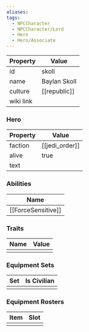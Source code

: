 ```yaml
---
aliases: 
tags:
  - NPCCharacter
  - NPCCharacter/Lord
  - Hero
  - Hero/Associate
---
```


| Property  | Value                 |
| :-------- | --------------------- |
| id        | skoll                 |
| name      | Baylan Skoll          |
| culture   | [[republic]] |
| wiki link |                       |
### Hero
| Property | Value          |
| -------- | -------------- |
| faction  | [[jedi_order]] |
| alive    | true           |
| text     |                |

### Abilities
|        Name        |
| :----------------: |
| [[ForceSensitive]] |

### Traits
| Name | Value |
| ---- | ----- |
|      |       |

### Equipment Sets
| Set | Is Civilian |
| --- | ----------- |
|     |             |

### Equipment Rosters
| Item | Slot |
| ---- | ---- |
|      |      |
